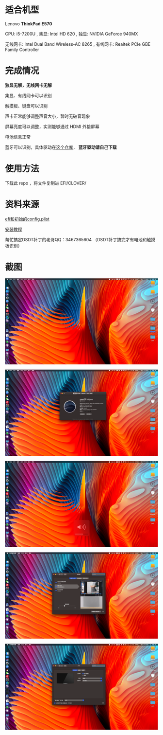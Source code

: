 # 适合机型

Lenovo **ThinkPad E570**

CPU: i5-7200U , 集显: Intel HD 620 , 独显: NVIDIA GeForce 940MX

无线网卡: Intel Dual Band Wireless-AC 8265 , 有线网卡: Realtek PCIe GBE Family Controller

# 完成情况

**独显无解，无线网卡无解**

集显、有线网卡可以识别

触摸板、键盘可以识别

声卡正常能够调整声音大小，暂时无破音现象

屏幕亮度可以调整，实测能够通过 HDMI 外接屏幕

电池信息正常

蓝牙可以识别，具体驱动在[这个仓库](https://github.com/zxystd/IntelBluetoothFirmware)， **蓝牙驱动请自己下载**

# 使用方法

下载此 repo ，将文件复制进 EFI/CLOVER/

# 资料来源

[efi和初始的config.plist](https://club.lenovo.com.cn/thread-4761791-1-1.html)

[安装教程](https://club.lenovo.com.cn/thread-5632393-1-1.html)

帮忙搞定DSDT补丁的老哥QQ：3467365604 （DSDT补丁搞完才有电池和触摸板识别）

# 截图

![s1](./screenshots/s1.png)

![s2](./screenshots/s2.png)

![s3](./screenshots/s3.png)

![s4](./screenshots/s4.png)

![s5](./screenshots/s5.png)

